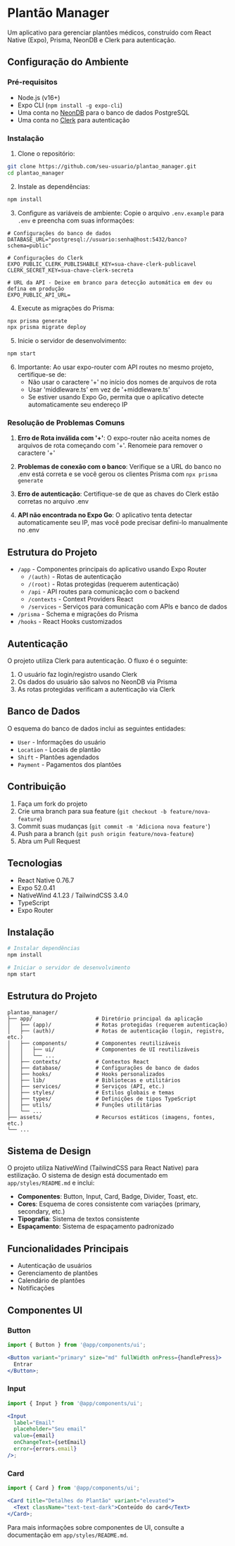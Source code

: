 # Plantão Manager

Um aplicativo para gerenciar plantões médicos, construído com React Native (Expo), Prisma, NeonDB e Clerk para autenticação.

## Configuração do Ambiente

### Pré-requisitos

- Node.js (v16+)
- Expo CLI (`npm install -g expo-cli`)
- Uma conta no [NeonDB](https://neon.tech) para o banco de dados PostgreSQL
- Uma conta no [Clerk](https://clerk.dev) para autenticação

### Instalação

1. Clone o repositório:

```bash
git clone https://github.com/seu-usuario/plantao_manager.git
cd plantao_manager
```

2. Instale as dependências:

```bash
npm install
```

3. Configure as variáveis de ambiente:
   Copie o arquivo `.env.example` para `.env` e preencha com suas informações:

```
# Configurações do banco de dados
DATABASE_URL="postgresql://usuario:senha@host:5432/banco?schema=public"

# Configurações do Clerk
EXPO_PUBLIC_CLERK_PUBLISHABLE_KEY=sua-chave-clerk-publicavel
CLERK_SECRET_KEY=sua-chave-clerk-secreta

# URL da API - Deixe em branco para detecção automática em dev ou defina em produção
EXPO_PUBLIC_API_URL=
```

4. Execute as migrações do Prisma:

```bash
npx prisma generate
npx prisma migrate deploy
```

5. Inicie o servidor de desenvolvimento:

```bash
npm start
```

6. Importante: Ao usar expo-router com API routes no mesmo projeto, certifique-se de:
   - Não usar o caractere '+' no início dos nomes de arquivos de rota
   - Usar 'middleware.ts' em vez de '+middleware.ts'
   - Se estiver usando Expo Go, permita que o aplicativo detecte automaticamente seu endereço IP

### Resolução de Problemas Comuns

1. **Erro de Rota inválida com '+'**: O expo-router não aceita nomes de arquivos de rota começando com '+'. Renomeie para remover o caractere '+'

2. **Problemas de conexão com o banco**: Verifique se a URL do banco no .env está correta e se você gerou os clientes Prisma com `npx prisma generate`

3. **Erro de autenticação**: Certifique-se de que as chaves do Clerk estão corretas no arquivo .env

4. **API não encontrada no Expo Go**: O aplicativo tenta detectar automaticamente seu IP, mas você pode precisar defini-lo manualmente no .env

## Estrutura do Projeto

- `/app` - Componentes principais do aplicativo usando Expo Router
  - `/(auth)` - Rotas de autenticação
  - `/(root)` - Rotas protegidas (requerem autenticação)
  - `/api` - API routes para comunicação com o backend
  - `/contexts` - Context Providers React
  - `/services` - Serviços para comunicação com APIs e banco de dados
- `/prisma` - Schema e migrações do Prisma
- `/hooks` - React Hooks customizados

## Autenticação

O projeto utiliza Clerk para autenticação. O fluxo é o seguinte:

1. O usuário faz login/registro usando Clerk
2. Os dados do usuário são salvos no NeonDB via Prisma
3. As rotas protegidas verificam a autenticação via Clerk

## Banco de Dados

O esquema do banco de dados inclui as seguintes entidades:

- `User` - Informações do usuário
- `Location` - Locais de plantão
- `Shift` - Plantões agendados
- `Payment` - Pagamentos dos plantões

## Contribuição

1. Faça um fork do projeto
2. Crie uma branch para sua feature (`git checkout -b feature/nova-feature`)
3. Commit suas mudanças (`git commit -m 'Adiciona nova feature'`)
4. Push para a branch (`git push origin feature/nova-feature`)
5. Abra um Pull Request

## Tecnologias

- React Native 0.76.7
- Expo 52.0.41
- NativeWind 4.1.23 / TailwindCSS 3.4.0
- TypeScript
- Expo Router

## Instalação

```bash
# Instalar dependências
npm install

# Iniciar o servidor de desenvolvimento
npm start
```

## Estrutura do Projeto

```
plantao_manager/
├── app/                    # Diretório principal da aplicação
│   ├── (app)/              # Rotas protegidas (requerem autenticação)
│   ├── (auth)/             # Rotas de autenticação (login, registro, etc.)
│   ├── components/         # Componentes reutilizáveis
│   │   ├── ui/             # Componentes de UI reutilizáveis
│   │   └── ...
│   ├── contexts/           # Contextos React
│   ├── database/           # Configurações de banco de dados
│   ├── hooks/              # Hooks personalizados
│   ├── lib/                # Bibliotecas e utilitários
│   ├── services/           # Serviços (API, etc.)
│   ├── styles/             # Estilos globais e temas
│   ├── types/              # Definições de tipos TypeScript
│   ├── utils/              # Funções utilitárias
│   └── ...
├── assets/                 # Recursos estáticos (imagens, fontes, etc.)
└── ...
```

## Sistema de Design

O projeto utiliza NativeWind (TailwindCSS para React Native) para estilização. O sistema de design está documentado em `app/styles/README.md` e inclui:

- **Componentes**: Button, Input, Card, Badge, Divider, Toast, etc.
- **Cores**: Esquema de cores consistente com variações (primary, secondary, etc.)
- **Tipografia**: Sistema de textos consistente
- **Espaçamento**: Sistema de espaçamento padronizado

## Funcionalidades Principais

- Autenticação de usuários
- Gerenciamento de plantões
- Calendário de plantões
- Notificações

## Componentes UI

### Button

```jsx
import { Button } from '@app/components/ui';

<Button variant="primary" size="md" fullWidth onPress={handlePress}>
  Entrar
</Button>;
```

### Input

```jsx
import { Input } from '@app/components/ui';

<Input
  label="Email"
  placeholder="Seu email"
  value={email}
  onChangeText={setEmail}
  error={errors.email}
/>;
```

### Card

```jsx
import { Card } from '@app/components/ui';

<Card title="Detalhes do Plantão" variant="elevated">
  <Text className="text-text-dark">Conteúdo do card</Text>
</Card>;
```

Para mais informações sobre componentes de UI, consulte a documentação em `app/styles/README.md`.
